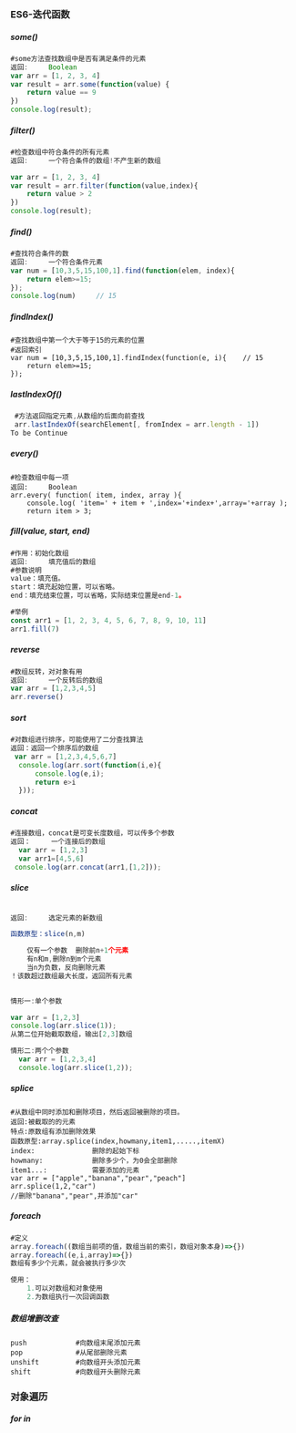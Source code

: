 ### ES6-迭代函数

##### some()

```js
#some方法查找数组中是否有满足条件的元素
返回:		Boolean
var arr = [1, 2, 3, 4]
var result = arr.some(function(value) {
    return value == 9
})
console.log(result);
```

##### filter()

```js
#检查数组中符合条件的所有元素
返回:		一个符合条件的数组!不产生新的数组

var arr = [1, 2, 3, 4]
var result = arr.filter(function(value,index){
    return value > 2
})
console.log(result);
```

##### find()

```js
#查找符合条件的数
返回:		一个符合条件元素
var num = [10,3,5,15,100,1].find(function(elem, index){    
    return elem>=15;
});
console.log(num)     // 15
```

##### findIndex() 

```JS
#查找数组中第一个大于等于15的元素的位置
#返回索引
var num = [10,3,5,15,100,1].findIndex(function(e, i){    // 15
    return elem>=15;
});
```

##### lastIndexOf()

```js
 #方法返回指定元素,从数组的后面向前查找
 arr.lastIndexOf(searchElement[, fromIndex = arr.length - 1])
To be Continue
```

##### every()

```JS
#检查数组中每一项
返回:		Boolean
arr.every( function( item, index, array ){ 
	console.log( 'item=' + item + ',index='+index+',array='+array ); 
    return item > 3; 
```

##### fill(value, start, end)

```js
#作用：初始化数组
返回:		填充值后的数组
#参数说明
value：填充值。
start：填充起始位置，可以省略。
end：填充结束位置，可以省略，实际结束位置是end-1。

#举例
const arr1 = [1, 2, 3, 4, 5, 6, 7, 8, 9, 10, 11]
arr1.fill(7)
```

##### reverse

```js
#数组反转，对对象有用
返回:		一个反转后的数组
var arr = [1,2,3,4,5]
arr.reverse()
```

##### sort

```js
#对数组进行排序，可能使用了二分查找算法
返回：返回一个排序后的数组
 var arr = [1,2,3,4,5,6,7]
  console.log(arr.sort(function(i,e){
	  console.log(e,i);
	  return e>i
  }));
```

##### concat

```js
#连接数组，concat是可变长度数组，可以传多个参数
返回：		一个连接后的数组
  var arr = [1,2,3]
  var arr1=[4,5,6]
 console.log(arr.concat(arr1,[1,2]));
```

##### slice

```js

返回:		选定元素的新数组

函数原型：slice(n,m)

    仅有一个参数	删除前n+1个元素
    有n和m,删除n到m个元素
	当n为负数，反向删除元素
！该数超过数组最大长度，返回所有元素

    
情形一:单个参数

var arr = [1,2,3]
console.log(arr.slice(1));
从第二位开始截取数组，输出[2,3]数组

情形二:两个个参数
  var arr = [1,2,3,4]
  console.log(arr.slice(1,2));	
```

##### splice

```JS
#从数组中同时添加和删除项目，然后返回被删除的项目。
返回:被截取的的元素
特点:原数组有添加删除效果
函数原型:array.splice(index,howmany,item1,.....,itemX)
index:				删除的起始下标
howmany:			删除多少个，为0会全部删除
item1...:			需要添加的元素
var arr = ["apple","banana","pear","peach"]
arr.splice(1,2,"car")
//删除"banana","pear",并添加"car"
```

##### foreach

```js
#定义
array.foreach((数组当前项的值，数组当前的索引，数组对象本身)=>{})
array.foreach((e,i,array)=>{})
数组有多少个元素，就会被执行多少次

使用：
	1.可以对数组和对象使用
    2.为数组执行一次回调函数
```





##### 数组增删改查

```
push			#向数组末尾添加元素
pop				#从尾部删除元素
unshift			#向数组开头添加元素
shift			#向数组开头删除元素
```

### 对象遍历

##### for in

```

```




